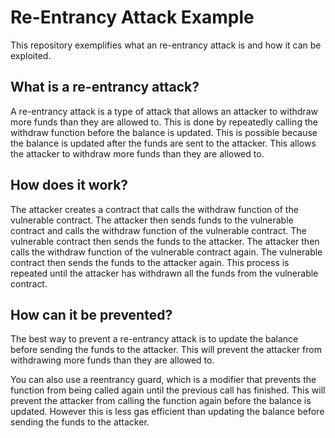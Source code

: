 # Re-Entrancy Attack Example

This repository exemplifies what an re-entrancy attack is and how it can be exploited.

## What is a re-entrancy attack?

A re-entrancy attack is a type of attack that allows an attacker to withdraw more funds than they are allowed to. This is done by repeatedly calling the withdraw function before the balance is updated. This is possible because the balance is updated after the funds are sent to the attacker. This allows the attacker to withdraw more funds than they are allowed to.

## How does it work?

The attacker creates a contract that calls the withdraw function of the vulnerable contract. The attacker then sends funds to the vulnerable contract and calls the withdraw function of the vulnerable contract. The vulnerable contract then sends the funds to the attacker. The attacker then calls the withdraw function of the vulnerable contract again. The vulnerable contract then sends the funds to the attacker again. This process is repeated until the attacker has withdrawn all the funds from the vulnerable contract.

## How can it be prevented?

The best way to prevent a re-entrancy attack is to update the balance before sending the funds to the attacker. This will prevent the attacker from withdrawing more funds than they are allowed to.

You can also use a reentrancy guard, which is a modifier that prevents the function from being called again until the previous call has finished. This will prevent the attacker from calling the function again before the balance is updated. However this is less gas efficient than updating the balance before sending the funds to the attacker.
